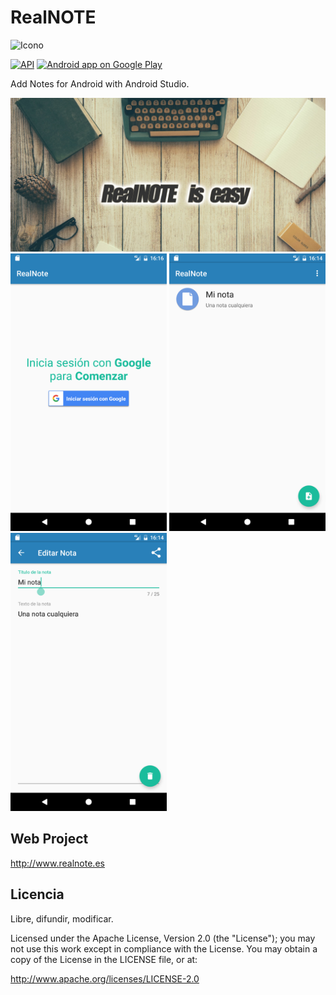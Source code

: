 # RealNOTE
 ![Icono](/app/src/main/res/mipmap-xxhdpi/ic_launcher.png) 
 
[![API](https://img.shields.io/badge/API-14%2B-brightgreen.svg?style=flat)](https://android-arsenal.com/api?level=14)  [![Android app on Google Play](https://developer.android.com/images/brand/en_app_rgb_wo_60.png)](https://play.google.com/store/apps/details?id=realnote.design.concept) 

  Add Notes for Android with Android Studio.

<center><img alt="screenshot" src="screenshot4.png?raw=true" width="750" /></center>

 <img alt="screenshot" src="screenshot.png?raw=true" width="250px" />
 <img alt="screenshot" src="screenshot2.png?raw=true" width="250px" />
 <img alt="screenshot" src="screenshot3.png?raw=true" width="250px" />

 
 
Web Project
---------

http://www.realnote.es


Licencia
-------

Libre, difundir, modificar.

Licensed under the Apache License, Version 2.0 (the "License"); you may not use this work except in compliance with the License. You may obtain a copy of the License in the LICENSE file, or at:

http://www.apache.org/licenses/LICENSE-2.0
